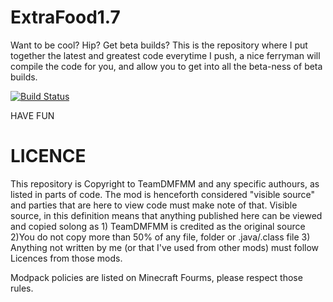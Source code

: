 ExtraFood1.7
============
 Want to be cool? Hip? Get beta builds?
 This is the repository where I put together the latest and greatest code
 everytime I push, a nice ferryman will compile the code for you, and allow you to get into all the
 beta-ness of beta builds.
 
[![Build Status](https://drone.io/github.com/dmf444/ExtraFood1.7/status.png)](https://drone.io/github.com/dmf444/ExtraFood1.7/latest)
 
 HAVE FUN
 
 
 LICENCE
============
 This repository is Copyright to TeamDMFMM and any specific authours, as listed in parts of code. The mod is henceforth considered "visible source" and parties that are here to view code must make note of that. Visible source, in this definition means that anything published here can be viewed and copied solong as 1) TeamDMFMM is credited as the original source 2)You do not copy more than 50% of any file, folder or .java/.class file 3) Anything not written by me (or that I've used from other mods) must follow Licences from those mods.
 
 Modpack policies are listed on Minecraft Fourms, please respect those rules.
